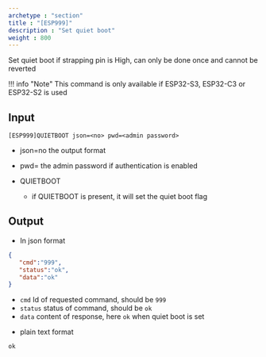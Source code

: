 ```yaml
---
archetype : "section"
title : "[ESP999]"
description : "Set quiet boot"
weight : 800
---
```

Set quiet boot if strapping pin is High, can only be done once and cannot be reverted

!!! info "Note"
 This command is only available if ESP32-S3, ESP32-C3 or ESP32-S2 is used

## Input
`[ESP999]QUIETBOOT json=<no> pwd=<admin password>`

* json=no
the output format

* pwd=<admin password>
the admin password if authentication is enabled

* QUIETBOOT
  * if QUIETBOOT is present, it will set the quiet boot flag


## Output

- In json format

```json
{
   "cmd":"999",
   "status":"ok",
   "data":"ok"
}
```

* `cmd` Id of requested command, should be `999`
* `status` status of command, should be `ok`
* `data` content of response, here `ok` when quiet boot is set

 - plain text format

```Text
ok
```


